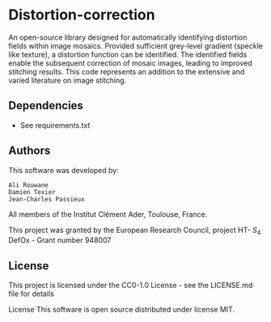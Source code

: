 # Distortion-correction
An open-source library designed for automatically identifying distortion fields within image mosaics.
Provided sufficient grey-level gradient (speckle like texture), a distortion function can be identified. 
The identified fields enable the subsequent correction of mosaic images, leading to improved stitching results. 
This code represents an addition to the extensive and varied literature on image stitching.

## Dependencies

* See requirements.txt 

## Authors
This software was developed by:

    Ali Rouwane 
    Damien Texier 
    Jean-Charles Passieux

All members of the Institut Clément Ader, Toulouse, France.

This project was granted by the European Research Council, 
project HT- $S_4$ DefOx - Grant number 948007 

## License
This project is licensed under the  CC0-1.0 License - see the LICENSE.md file for details                  






License
This software is open source distributed under license MIT.
